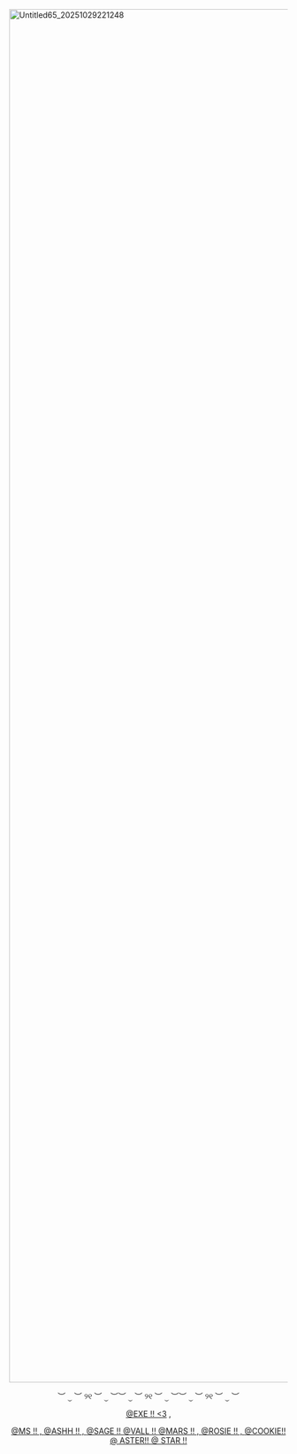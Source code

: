 
<img width="2633" height="2480" alt="Untitled65_20251029221248" src="https://github.com/user-attachments/assets/84dacfa8-c073-435a-83ee-002cce267dbd" />
<p align="center">
︶ ⏝ ︶ ୨୧ ︶ ⏝ ︶︶ ⏝ ︶ ୨୧ ︶ ⏝ ︶︶ ⏝ ︶ ୨୧ ︶ ⏝ ︶
<p align="center">
<a href="https://github.com/instrumentofchaos">@EXE !! <3</a> , 
  <p align="center">
  <a href="https://github.com/floatingflyx">@MS !! ,  <a href="https://github.com/MiracleJuggalo">@ASHH !! , <a href="https://github.com/BigTerraco">@SAGE !! <a href="https://github.com/Valmpyre">@VALL !!  <a href="https://github.com/orangejuyce">@MARS !! ,  <a href="https://github.com/R0S1EP0S1ES">@ROSIE !! ,  <a href="https://github.com/C00kieOasis">@COOKIE!!  <a href="https://github.com/astxrox">@ ASTER!!
  <a href="https://github.com/StargazingCountlessStar">@ STAR !! 
